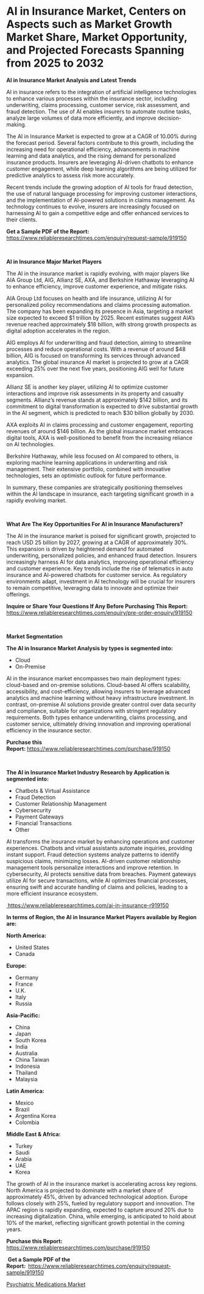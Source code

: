 <p><h1>AI in Insurance Market, Centers on Aspects such as Market Growth Market Share, Market Opportunity, and Projected Forecasts Spanning from 2025 to 2032</h1></p><p><strong>AI in Insurance Market Analysis and Latest Trends</strong></p>
<p><p>AI in insurance refers to the integration of artificial intelligence technologies to enhance various processes within the insurance sector, including underwriting, claims processing, customer service, risk assessment, and fraud detection. The use of AI enables insurers to automate routine tasks, analyze large volumes of data more efficiently, and improve decision-making.</p><p>The AI in Insurance Market is expected to grow at a CAGR of 10.00% during the forecast period. Several factors contribute to this growth, including the increasing need for operational efficiency, advancements in machine learning and data analytics, and the rising demand for personalized insurance products. Insurers are leveraging AI-driven chatbots to enhance customer engagement, while deep learning algorithms are being utilized for predictive analytics to assess risk more accurately.</p><p>Recent trends include the growing adoption of AI tools for fraud detection, the use of natural language processing for improving customer interactions, and the implementation of AI-powered solutions in claims management. As technology continues to evolve, insurers are increasingly focused on harnessing AI to gain a competitive edge and offer enhanced services to their clients.</p></p>
<p><strong>Get a Sample PDF of the Report:&nbsp;</strong> <a href="https://www.reliableresearchtimes.com/enquiry/request-sample/919150?utm_campaign=2891&utm_medium=2&utm_source=Github&utm_content=ia&utm_term=05032025&utm_id=ai-in-insurance">https://www.reliableresearchtimes.com/enquiry/request-sample/919150</a></p>
<p>&nbsp;</p>
<p><strong>AI in Insurance Major Market Players</strong></p>
<p><p>The AI in the insurance market is rapidly evolving, with major players like AIA Group Ltd, AIG, Allianz SE, AXA, and Berkshire Hathaway leveraging AI to enhance efficiency, improve customer experience, and mitigate risks.</p><p>AIA Group Ltd focuses on health and life insurance, utilizing AI for personalized policy recommendations and claims processing automation. The company has been expanding its presence in Asia, targeting a market size expected to exceed $1 trillion by 2025. Recent estimates suggest AIA’s revenue reached approximately $18 billion, with strong growth prospects as digital adoption accelerates in the region.</p><p>AIG employs AI for underwriting and fraud detection, aiming to streamline processes and reduce operational costs. With a revenue of around $48 billion, AIG is focused on transforming its services through advanced analytics. The global insurance AI market is projected to grow at a CAGR exceeding 25% over the next five years, positioning AIG well for future expansion.</p><p>Allianz SE is another key player, utilizing AI to optimize customer interactions and improve risk assessments in its property and casualty segments. Allianz’s revenue stands at approximately $142 billion, and its commitment to digital transformation is expected to drive substantial growth in the AI segment, which is predicted to reach $30 billion globally by 2030.</p><p>AXA exploits AI in claims processing and customer engagement, reporting revenues of around $146 billion. As the global insurance market embraces digital tools, AXA is well-positioned to benefit from the increasing reliance on AI technologies.</p><p>Berkshire Hathaway, while less focused on AI compared to others, is exploring machine learning applications in underwriting and risk management. Their extensive portfolio, combined with innovative technologies, sets an optimistic outlook for future performance.</p><p>In summary, these companies are strategically positioning themselves within the AI landscape in insurance, each targeting significant growth in a rapidly evolving market.</p></p>
<p>&nbsp;</p>
<p><strong>What Are The Key Opportunities For AI in Insurance Manufacturers?</strong></p>
<p><p>The AI in the insurance market is poised for significant growth, projected to reach USD 25 billion by 2027, growing at a CAGR of approximately 30%. This expansion is driven by heightened demand for automated underwriting, personalized policies, and enhanced fraud detection. Insurers increasingly harness AI for data analytics, improving operational efficiency and customer experience. Key trends include the rise of telematics in auto insurance and AI-powered chatbots for customer service. As regulatory environments adapt, investment in AI technology will be crucial for insurers to remain competitive, leveraging data to innovate and optimize their offerings.</p></p>
<p><strong>Inquire or Share Your Questions If Any Before Purchasing This Report:</strong> <a href="https://www.reliableresearchtimes.com/enquiry/pre-order-enquiry/919150?utm_campaign=2891&utm_medium=2&utm_source=Github&utm_content=ia&utm_term=05032025&utm_id=ai-in-insurance">https://www.reliableresearchtimes.com/enquiry/pre-order-enquiry/919150</a></p>
<p>&nbsp;</p>
<p><strong>Market Segmentation</strong></p>
<p><strong>The AI in Insurance Market Analysis by types is segmented into:</strong></p>
<p><ul><li>Cloud</li><li>On-Premise</li></ul></p>
<p><p>AI in the insurance market encompasses two main deployment types: cloud-based and on-premise solutions. Cloud-based AI offers scalability, accessibility, and cost-efficiency, allowing insurers to leverage advanced analytics and machine learning without heavy infrastructure investment. In contrast, on-premise AI solutions provide greater control over data security and compliance, suitable for organizations with stringent regulatory requirements. Both types enhance underwriting, claims processing, and customer service, ultimately driving innovation and improving operational efficiency in the insurance sector.</p></p>
<p><strong>Purchase this Report:&nbsp;</strong><a href="https://www.reliableresearchtimes.com/purchase/919150?utm_campaign=2891&utm_medium=2&utm_source=Github&utm_content=ia&utm_term=05032025&utm_id=ai-in-insurance">https://www.reliableresearchtimes.com/purchase/919150</a></p>
<p>&nbsp;</p>
<p><strong>The AI in Insurance Market Industry Research by Application is segmented into:</strong></p>
<p><ul><li>Chatbots & Virtual Assistance</li><li>Fraud Detection</li><li>Customer Relationship Management</li><li>Cybersecurity</li><li>Payment Gateways</li><li>Financial Transactions</li><li>Other</li></ul></p>
<p><p>AI transforms the insurance market by enhancing operations and customer experiences. Chatbots and virtual assistants automate inquiries, providing instant support. Fraud detection systems analyze patterns to identify suspicious claims, minimizing losses. AI-driven customer relationship management tools personalize interactions and improve retention. In cybersecurity, AI protects sensitive data from breaches. Payment gateways utilize AI for secure transactions, while AI optimizes financial processes, ensuring swift and accurate handling of claims and policies, leading to a more efficient insurance ecosystem.</p></p>
<p><a href="https://www.reliableresearchtimes.com/ai-in-insurance-r919150?utm_campaign=2891&utm_medium=2&utm_source=Github&utm_content=ia&utm_term=05032025&utm_id=ai-in-insurance">&nbsp;https://www.reliableresearchtimes.com/ai-in-insurance-r919150</a></p>
<p><strong>In terms of Region, the AI in Insurance Market Players available by Region are:</strong></p>
<p>
    <p> <strong> North America: </strong>
        <ul>
            <li>United States</li>
            <li>Canada</li>
        </ul>
        </p> 
    <p> <strong> Europe: </strong>
        <ul>
            <li>Germany</li>
            <li>France</li>
            <li>U.K.</li>
            <li>Italy</li>
            <li>Russia</li>
        </ul>
        </p> 
    <p> <strong> Asia-Pacific: </strong>
        <ul>
            <li>China</li>
            <li>Japan</li>
            <li>South Korea</li>
            <li>India</li>
            <li>Australia</li>
            <li>China Taiwan</li>
            <li>Indonesia</li>
            <li>Thailand</li>
            <li>Malaysia</li>
        </ul>
        </p> 
    <p> <strong> Latin America: </strong>
        <ul>
            <li>Mexico</li>
            <li>Brazil</li>
            <li>Argentina Korea</li>
            <li>Colombia</li>
        </ul>
        </p> 
    <p> <strong> Middle East & Africa: </strong>
        <ul>
            <li>Turkey</li>
            <li>Saudi</li>
            <li>Arabia</li>
            <li>UAE</li>
            <li>Korea</li>
        </ul>
    </p>
    </p>
<p><p>The growth of AI in the insurance market is accelerating across key regions. North America is projected to dominate with a market share of approximately 45%, driven by advanced technological adoption. Europe follows closely with 25%, fueled by regulatory support and innovation. The APAC region is rapidly expanding, expected to capture around 20% due to increasing digitalization. China, while emerging, is anticipated to hold about 10% of the market, reflecting significant growth potential in the coming years.</p></p>
<p><strong>Purchase this Report: </strong><a href="https://www.reliableresearchtimes.com/purchase/919150?utm_campaign=2891&utm_medium=2&utm_source=Github&utm_content=ia&utm_term=05032025&utm_id=ai-in-insurance">https://www.reliableresearchtimes.com/purchase/919150</a></p>
<p>&nbsp;<strong>Get a Sample PDF of the Report:&nbsp;&nbsp;</strong><a href="https://www.reliableresearchtimes.com/enquiry/request-sample/919150?utm_campaign=2891&utm_medium=2&utm_source=Github&utm_content=ia&utm_term=05032025&utm_id=ai-in-insurance">https://www.reliableresearchtimes.com/enquiry/request-sample/919150</a></p>
<p><strong></strong></p>
<p><p><a href="https://github.com/chikenmhamdi/Market-Research-Report-List-1/blob/main/psychiatric-medications-market.md?utm_campaign=2891&utm_medium=2&utm_source=Github&utm_content=ia&utm_term=05032025&utm_id=ai-in-insurance">Psychiatric Medications Market</a></p></p>